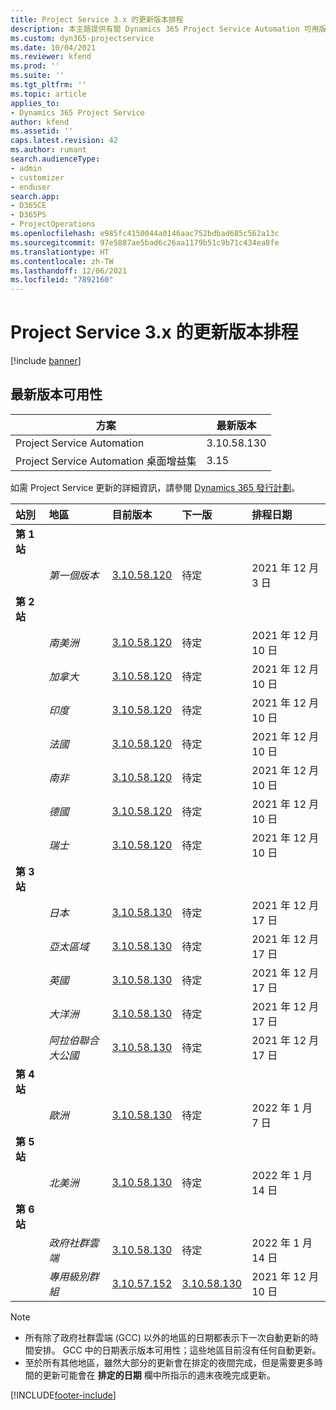 ```yaml
---
title: Project Service 3.x 的更新版本排程
description: 本主題提供有關 Dynamics 365 Project Service Automation 可用版本與即將發行版本的資訊。
ms.custom: dyn365-projectservice
ms.date: 10/04/2021
ms.reviewer: kfend
ms.prod: ''
ms.suite: ''
ms.tgt_pltfrm: ''
ms.topic: article
applies_to:
- Dynamics 365 Project Service
author: kfend
ms.assetid: ''
caps.latest.revision: 42
ms.author: rumant
search.audienceType:
- admin
- customizer
- enduser
search.app:
- D365CE
- D365PS
- ProjectOperations
ms.openlocfilehash: e985fc4150044a0146aac752bdbad685c562a13c
ms.sourcegitcommit: 97e5887ae5bad6c26aa1179b51c9b71c434ea8fe
ms.translationtype: HT
ms.contentlocale: zh-TW
ms.lasthandoff: 12/06/2021
ms.locfileid: "7892160"
---
```

# <a name="update-release-schedule-for-project-service-3x"></a>Project Service 3.x 的更新版本排程

[!include [banner](../includes/psa-now-project-operations.md)]

## <a name="latest-version-availability"></a>最新版本可用性

| 方案  |  最新版本 |
|-------|----|
| Project Service Automation    | 3.10.58.130 |
| Project Service Automation 桌面增益集                | 3.15          |

如需 Project Service 更新的詳細資訊，請參閱 [Dynamics 365 發行計劃](/dynamics365/release-plans/)。 

| 站別  | 地區 | 目前版本 | 下一版 |  排程日期
| :---   | :---   | :---   | :---   |:---   |         
|<strong>第 1 站</strong> | |  |  | |
| | <i>第一個版本</i> | [3.10.58.120](whats-new-ur-37.md) | 待定 | 2021 年 12 月 3 日
|<strong>第 2 站</strong> | |  |  | |
| | <i>南美洲</i> | [3.10.58.120](whats-new-ur-37.md) | 待定 | 2021 年 12 月 10 日
| | <i>加拿大</i> | [3.10.58.120](whats-new-ur-37.md) | 待定 | 2021 年 12 月 10 日
| | <i>印度</i> | [3.10.58.120](whats-new-ur-37.md) | 待定 | 2021 年 12 月 10 日
| | <i>法國</i> | [3.10.58.120](whats-new-ur-37.md) | 待定 | 2021 年 12 月 10 日
| | <i>南非</i> | [3.10.58.120](whats-new-ur-37.md) | 待定 | 2021 年 12 月 10 日
| | <i>德國</i> | [3.10.58.120](whats-new-ur-37.md) | 待定 | 2021 年 12 月 10 日
| | <i>瑞士</i> | [3.10.58.120](whats-new-ur-37.md) | 待定 | 2021 年 12 月 10 日
|<strong>第 3 站</strong> | |  |  | |
| | <i>日本</i> | [3.10.58.130](whats-new-ur-37-5.md) | 待定 | 2021 年 12 月 17 日
| | <i>亞太區域</i> | [3.10.58.130](whats-new-ur-37-5.md) | 待定 | 2021 年 12 月 17 日
| | <i>英國</i> | [3.10.58.130](whats-new-ur-37-5.md) | 待定 | 2021 年 12 月 17 日
| | <i>大洋洲</i> | [3.10.58.130](whats-new-ur-37-5.md) | 待定 | 2021 年 12 月 17 日
| | <i>阿拉伯聯合大公國</i> | [3.10.58.130](whats-new-ur-37-5.md) | 待定 | 2021 年 12 月 17 日
|<strong>第 4 站</strong> | |  |  | |
| | <i>歐洲</i> | [3.10.58.130](whats-new-ur-37-5.md) | 待定 | 2022 年 1 月 7 日
|<strong>第 5 站</strong> | |  |  | |
| | <i>北美洲</i> | [3.10.58.130](whats-new-ur-37-5.md) | 待定 | 2022 年 1 月 14 日
|<strong>第 6 站</strong> | |  |  | |
| | <i>政府社群雲端</i> | [3.10.58.130](whats-new-ur-37-5.md) | 待定 | 2022 年 1 月 14 日
| | <i>專用級別群組</i> | [3.10.57.152](whats-new-ur-36.md) | [3.10.58.130](whats-new-ur-37-5.md) | 2021 年 12 月 10 日



>[!Note]
> - 所有除了政府社群雲端 (GCC) 以外的地區的日期都表示下一次自動更新的時間安排。 GCC 中的日期表示版本可用性；這些地區目前沒有任何自動更新。
> - 至於所有其他地區，雖然大部分的更新會在排定的夜間完成，但是需要更多時間的更新可能會在 **排定的日期** 欄中所指示的週末夜晚完成更新。


[!INCLUDE[footer-include](../includes/footer-banner.md)]
